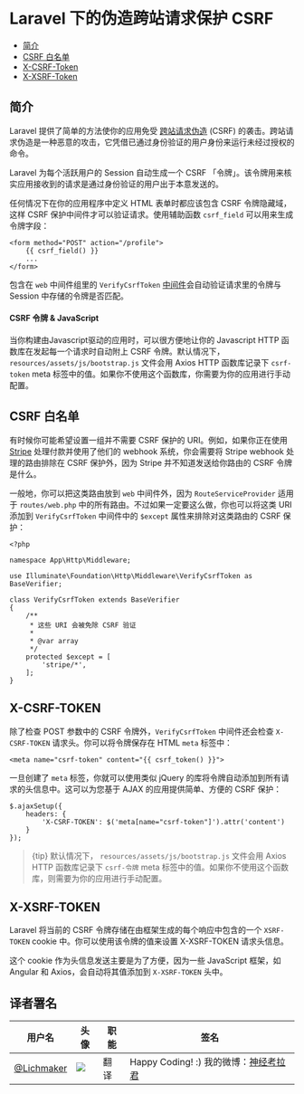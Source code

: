 # Laravel 下的伪造跨站请求保护 CSRF

- [简介](#csrf-introduction)
- [CSRF 白名单](#csrf-excluding-uris)
- [X-CSRF-Token](#csrf-x-csrf-token)
- [X-XSRF-Token](#csrf-x-xsrf-token)

<a name="csrf-introduction"></a>
## 简介

Laravel 提供了简单的方法使你的应用免受 [跨站请求伪造](https://en.wikipedia.org/wiki/Cross-site_request_forgery) (CSRF) 的袭击。跨站请求伪造是一种恶意的攻击，它凭借已通过身份验证的用户身份来运行未经过授权的命令。

Laravel 为每个活跃用户的 Session 自动生成一个 CSRF 「令牌」。该令牌用来核实应用接收到的请求是通过身份验证的用户出于本意发送的。

任何情况下在你的应用程序中定义 HTML 表单时都应该包含 CSRF 令牌隐藏域，这样 CSRF 保护中间件才可以验证请求。使用辅助函数 `csrf_field` 可以用来生成令牌字段：

    <form method="POST" action="/profile">
        {{ csrf_field() }}
        ...
    </form>

包含在 `web` 中间件组里的 `VerifyCsrfToken` [中间件](/docs/{{version}}/middleware)会自动验证请求里的令牌与 Session 中存储的令牌是否匹配。

#### CSRF 令牌 & JavaScript

当你构建由Javascript驱动的应用时，可以很方便地让你的 Javascript HTTP 函数库在发起每一个请求时自动附上 CSRF 令牌。默认情况下， `resources/assets/js/bootstrap.js` 文件会用 Axios HTTP 函数库记录下 `csrf-token` meta 标签中的值。如果你不使用这个函数库，你需要为你的应用进行手动配置。

<a name="csrf-excluding-uris"></a>
## CSRF 白名单

有时候你可能希望设置一组并不需要 CSRF 保护的 URI。例如，如果你正在使用 [Stripe](https://stripe.com) 处理付款并使用了他们的 webhook 系统，你会需要将 Stripe webhook 处理的路由排除在 CSRF 保护外，因为 Stripe 并不知道发送给你路由的 CSRF 令牌是什么。

一般地，你可以把这类路由放到 `web` 中间件外，因为 `RouteServiceProvider` 适用于 `routes/web.php` 中的所有路由。不过如果一定要这么做，你也可以将这类 URI 添加到 `VerifyCsrfToken` 中间件中的 `$except` 属性来排除对这类路由的 CSRF 保护：

    <?php

    namespace App\Http\Middleware;

    use Illuminate\Foundation\Http\Middleware\VerifyCsrfToken as BaseVerifier;

    class VerifyCsrfToken extends BaseVerifier
    {
        /**
         * 这些 URI 会被免除 CSRF 验证
         *
         * @var array
         */
        protected $except = [
            'stripe/*',
        ];
    }

<a name="csrf-x-csrf-token"></a>
## X-CSRF-TOKEN

除了检查 POST 参数中的 CSRF 令牌外，`VerifyCsrfToken` 中间件还会检查 `X-CSRF-TOKEN` 请求头。你可以将令牌保存在 HTML `meta` 标签中：

    <meta name="csrf-token" content="{{ csrf_token() }}">

一旦创建了 `meta` 标签，你就可以使用类似 jQuery 的库将令牌自动添加到所有请求的头信息中。这可以为您基于 AJAX 的应用提供简单、方便的 CSRF 保护：

    $.ajaxSetup({
        headers: {
            'X-CSRF-TOKEN': $('meta[name="csrf-token"]').attr('content')
        }
    });

> {tip} 默认情况下， `resources/assets/js/bootstrap.js` 文件会用 Axios HTTP 函数库记录下 `csrf-令牌` meta 标签中的值。如果你不使用这个函数库，则需要为你的应用进行手动配置。

<a name="csrf-x-xsrf-token"></a>
## X-XSRF-TOKEN

Laravel 将当前的 CSRF 令牌存储在由框架生成的每个响应中包含的一个 `XSRF-TOKEN` cookie 中。你可以使用该令牌的值来设置 X-XSRF-TOKEN 请求头信息。

这个 cookie 作为头信息发送主要是为了方便，因为一些 JavaScript 框架，如 Angular 和 Axios，会自动将其值添加到 `X-XSRF-TOKEN` 头中。

## 译者署名
| 用户名 | 头像 | 职能 | 签名 |
|---|---|---|---|
| [@Lichmaker](https://laravel-china.org/users/16370)  | <img class="avatar-66 rm-style" src="https://dn-phphub.qbox.me/uploads/avatars/16370_1499995124.jpg?imageView2/1/w/100/h/100">    |  翻译 | Happy Coding! :) 我的微博：[神经考拉君](http://weibo.com/1779555595/) |
